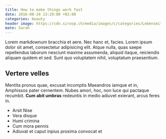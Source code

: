 ```yaml
---
title: How to make things work fast
date: 2016-08-24 13:29:00 +02:00
categories: beauty
header image: https://cdn.siroop.ch/media/images/c/categories/Lebensmittel&Getr%C3%A4nke/Food.jpg
mate: Sarah
---
```


Lorem markdownum bracchia et aere. Nec hanc et, facies. Lorem ipsum dolor sit amet, consectetur adipisicing elit. Atque nulla, quas saepe repellendus laborum nesciunt maxime assumenda, aliquid itaque, reiciendis aliquam quidem et sed. Sunt quo voluptatem nihil, voluptatum praesentium.

## Vertere velles

Mentita pronus quae,  excusat
incomptis Maeandros iamque et in, Amphissos pater cernentem. Nubes amori, hoc,
non luce qui pactaque recumbit. **Cum abit umbras** redeuntis in medio adiuvet
exierant, arcus feres in.

- Arsit Nise
- Vera disque
- Humi crimina
- Cum mora pennis
- Adiuvat et caput inpius proxima convocat et
